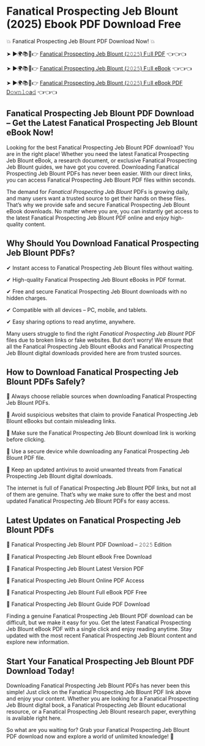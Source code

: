 # Fanatical Prospecting Jeb Blount (2025) Ebook PDF Download Free

💥 Fanatical Prospecting Jeb Blount PDF Download Now! 💥

➤ ►🌍📚📱👉 [Fanatical Prospecting Jeb Blount (𝟸𝟶𝟸𝟻) F𝚞ll PDF](https://getpdf.xyz/fanatical-prospecting-jeb-blount) 👈👈👈


➤ ►🌍📚📱👉 [Fanatical Prospecting Jeb Blount (𝟸𝟶𝟸𝟻) F𝚞ll eBook](https://getpdf.xyz/fanatical-prospecting-jeb-blount) 👈👈👈


➤ ►🌍📚📱👉 [Fanatical Prospecting Jeb Blount (𝟸𝟶𝟸𝟻) F𝚞ll eBook PDF D𝚘𝚠𝚗𝚕𝚘a𝚍](https://getpdf.xyz/fanatical-prospecting-jeb-blount) 👈👈👈


## Fanatical Prospecting Jeb Blount PDF Download – Get the Latest Fanatical Prospecting Jeb Blount eBook Now!

Looking for the best Fanatical Prospecting Jeb Blount PDF download? You are in the right place! Whether you need the latest Fanatical Prospecting Jeb Blount eBook, a research document, or exclusive Fanatical Prospecting Jeb Blount guides, we have got you covered. Downloading Fanatical Prospecting Jeb Blount PDFs has never been easier. With our direct links, you can access Fanatical Prospecting Jeb Blount PDF files within seconds.

The demand for *Fanatical Prospecting Jeb Blount* PDFs is growing daily, and many users want a trusted source to get their hands on these files. That’s why we provide safe and secure Fanatical Prospecting Jeb Blount eBook downloads. No matter where you are, you can instantly get access to the latest Fanatical Prospecting Jeb Blount PDF online and enjoy high-quality content.

## Why Should You Download Fanatical Prospecting Jeb Blount PDFs?

✔ Instant access to Fanatical Prospecting Jeb Blount files without waiting.

✔ High-quality Fanatical Prospecting Jeb Blount eBooks in PDF format.

✔ Free and secure Fanatical Prospecting Jeb Blount downloads with no hidden charges.

✔ Compatible with all devices – PC, mobile, and tablets.

✔ Easy sharing options to read anytime, anywhere.

Many users struggle to find the right *Fanatical Prospecting Jeb Blount* PDF files due to broken links or fake websites. But don’t worry! We ensure that all the Fanatical Prospecting Jeb Blount eBooks and Fanatical Prospecting Jeb Blount digital downloads provided here are from trusted sources.

## How to Download Fanatical Prospecting Jeb Blount PDFs Safely?

📌 Always choose reliable sources when downloading Fanatical Prospecting Jeb Blount PDFs.

📌 Avoid suspicious websites that claim to provide Fanatical Prospecting Jeb Blount eBooks but contain misleading links.

📌 Make sure the Fanatical Prospecting Jeb Blount download link is working before clicking.

📌 Use a secure device while downloading any Fanatical Prospecting Jeb Blount PDF file.

📌 Keep an updated antivirus to avoid unwanted threats from Fanatical Prospecting Jeb Blount digital downloads.

The internet is full of Fanatical Prospecting Jeb Blount PDF links, but not all of them are genuine. That’s why we make sure to offer the best and most updated Fanatical Prospecting Jeb Blount PDFs for easy access.

## Latest Updates on Fanatical Prospecting Jeb Blount PDFs

🔹 Fanatical Prospecting Jeb Blount PDF Download – 𝟸𝟶𝟸𝟻 Edition

🔹 Fanatical Prospecting Jeb Blount eBook Free Download

🔹 Fanatical Prospecting Jeb Blount Latest Version PDF

🔹 Fanatical Prospecting Jeb Blount Online PDF Access

🔹 Fanatical Prospecting Jeb Blount Full eBook PDF Free

🔹 Fanatical Prospecting Jeb Blount Guide PDF Download

Finding a genuine Fanatical Prospecting Jeb Blount PDF download can be difficult, but we make it easy for you. Get the latest Fanatical Prospecting Jeb Blount eBook PDF with a single click and enjoy reading anytime. Stay updated with the most recent Fanatical Prospecting Jeb Blount content and explore new information.

## Start Your Fanatical Prospecting Jeb Blount PDF Download Today!

Downloading Fanatical Prospecting Jeb Blount PDFs has never been this simple! Just click on the Fanatical Prospecting Jeb Blount PDF link above and enjoy your content. Whether you are looking for a Fanatical Prospecting Jeb Blount digital book, a Fanatical Prospecting Jeb Blount educational resource, or a Fanatical Prospecting Jeb Blount research paper, everything is available right here.

So what are you waiting for? Grab your Fanatical Prospecting Jeb Blount PDF download now and explore a world of unlimited knowledge! 🚀